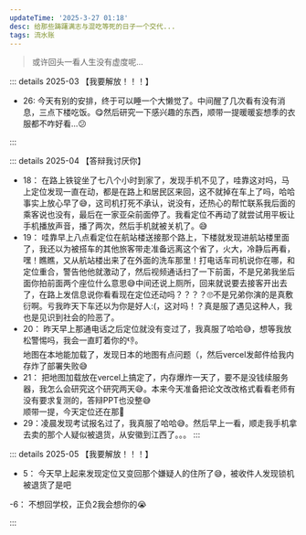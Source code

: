 ```yaml
---
updateTime: '2025-3-27 01:18'
desc: 给那些踌躇满志与混吃等死的日子一个交代...
tags: 流水账
---
```


> 或许回头一看人生没有虚度呢...

::: details 2025-03 【我要解放！！！】

- 26: 今天有别的安排，终于可以睡一个大懒觉了。中间醒了几次看有没有消息，三点下楼吃饭。😋然后研究一下感兴趣的东西，顺带一提暖暖妄想季的衣服都不咋好看...😕

:::

::: details 2025-04 【答辩我讨厌你】

- 18： 在路上铁锭坐了七八个小时到家了，发现手机不见了，哇靠这对吗，马上定位发现一直在动，都是在路上和居民区来回，这不就掉在车上了吗，哈哈事实上放心早了😅，这司机打死不承认，说没有，还热心的帮忙联系我后面的乘客说也没有，最后在一家亚朵前面停了。我看定位不再动了就尝试用平板让手机播放声音，播了两次，然后手机就被关机了。😅
- 19： 哇靠早上八点看定位在航站楼送接那个路上，下楼就发现进航站楼里面了，我还以为被搭车的其他旅客带走准备远离这个省了，火大，冷静后再看，嘿！瞧瞧，又从航站楼出来了在外面的洗车那里！打电话车司机说你在哪，和定位重合，警告他他就激动了，然后视频通话扫了一下前面，不是兄弟我坐后面你拍前面两个座位什么意思😅中间还说上厕所，回来就说要去接客开出去了，在路上发信息说你看看现在定位还动吗？？？？🙄不是兄弟你演的是真敷衍啊。亏我昨天下车还以为你是好人:(，这对吗！？真是服了遇见这种人，我也是见识到社会的险恶了。
- 20： 昨天早上那通电话之后定位就没有变过了，我真服了哈哈😅，想等我放松警惕吗，我会一直盯着你的👎。<br>地图在本地能加载了，发现日本的地图有点问题（，然后vercel发邮件给我内存炸了部署失败😅
- 21： 把地图加载放在vercel上搞定了，内存爆炸一天了，要不是没钱续服务器，我怎么会研究这个研究两天😅。本来今天准备把论文改改格式看看老师有没有要求复测的，答辩PPT也没整😅<br>顺带一提，今天定位还在那👀
- 29：凌晨发现考试报名过了，我真服了哈哈😅。然后早上一看，顺走我手机拿去卖的那个人疑似被退货，从安徽到江西了。。。
:::

::: details 2025-05 【我要解放！！！】

- 5： 今天早上起来发现定位又变回那个嫌疑人的住所了😅，被收件人发现锁机被退货了是吧

-6： 不想回学校，正负2我会想你的😭

:::


